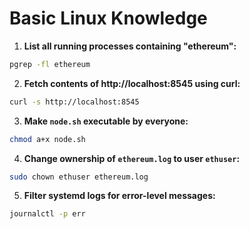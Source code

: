 # Basic Linux Knowledge

1. **List all running processes containing "ethereum":**
```bash
pgrep -fl ethereum
```

2. **Fetch contents of http://localhost:8545 using curl:**
```bash
curl -s http://localhost:8545
```

3. **Make `node.sh` executable by everyone:**
```bash
chmod a+x node.sh
```

4. **Change ownership of `ethereum.log` to user `ethuser`:**
```bash
sudo chown ethuser ethereum.log
```

5. **Filter systemd logs for error-level messages:**
```bash
journalctl -p err
```
